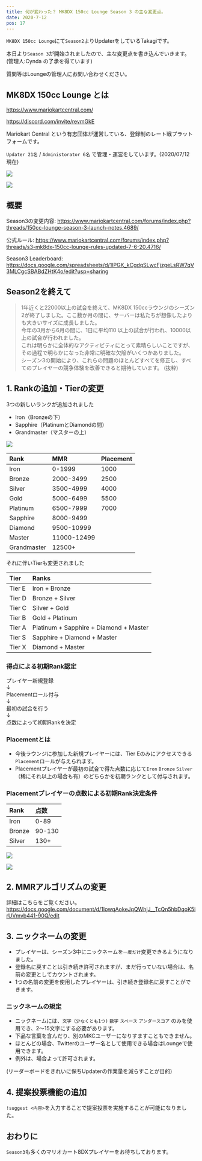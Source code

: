 ```yaml
---
title: 何が変わった？ MK8DX 150cc Lounge Season 3 の主な変更点。
date: 2020-7-12
pos: 17
---
```

`MK8DX 150cc Lounge`にて`Season2`よりUpdaterをしているTakagiです。<br/>

本日より`Season 3`が開始されましたので、主な変更点を書き込んでいきます。(管理人:Cynda の了承を得ています)

質問等はLoungeの管理人にお問い合わせください。

## MK8DX 150cc Lounge とは

https://www.mariokartcentral.com/

https://discord.com/invite/revmGkE

Mariokart Central という有志団体が運営している、登録制のレート戦プラットフォームです。

`Updater 21名` / `Administorator 6名` で管理・運営をしています。(2020/07/12 現在)　

![](https://i.imgur.com/f9U2rYs.png)

![](https://i.imgur.com/SeLqJnj.png)

## 概要
Season3の変更内容: https://www.mariokartcentral.com/forums/index.php?threads/150cc-lounge-season-3-launch-notes.4689/

公式ルール: https://www.mariokartcentral.com/forums/index.php?threads/s3-mk8dx-150cc-lounge-rules-updated-7-6-20.4716/ <br/>

Season3 Leaderboard: https://docs.google.com/spreadsheets/d/1IPGK_kCgdqSLwcFjzgeLsRW7qV3MLCgcSBABdZHtK4o/edit?usp=sharing

## Season2を終えて
> 1年近くと22000以上の試合を終えて、MK8DX 150ccラウンジのシーズン2が終了しました。ここ数か月の間に、サーバーは私たちが想像したよりも大きいサイズに成長しました。<br/>
今年の3月から6月の間に、1日に平均110 以上の試合が行われ、10000以上の試合が行われました。<br/>
これは明らかに全体的なアクティビティにとって素晴らしいことですが、その過程で明らかになった非常に明確な欠陥がいくつかありました。<br/>
シーズン3の開始により、これらの問題のほとんどすべてを修正し、すべてのプレイヤーの競争体験を改善できると期待しています。
(抜粋)

## 1. Rankの追加・Tierの変更

3つの新しいランクが追加されました
- Iron（Bronzeの下）
- Sapphire（PlatinumとDiamondの間）
- Grandmaster（マスターの上）

![](https://i.imgur.com/X4cznWx.png)

Rank | MMR | Placement
:--- | :---  | :---
Iron | 0-1999 | 1000
Bronze | 2000-3499 | 2500
Silver | 3500-4999 | 4000
Gold | 5000-6499 | 5500
Platinum | 6500-7999 | 7000
Sapphire| 8000-9499 
Diamond |9500-10999
Master |11000-12499
Grandmaster | 12500+

それに伴いTierも変更されました

Tier | Ranks
:--- | :--
Tier E | Iron + Bronze
Tier D | Bronze + Silver
Tier C | Silver + Gold
Tier B | Gold + Platinum
Tier A | Platinum + Sapphire + Diamond + Master
Tier S | Sapphire + Diamond + Master
Tier X | Diamond + Master

### 得点による初期Rank認定
プレイヤー新規登録<br/>
↓<br/>
Placementロール付与<br/>
↓<br/>
最初の試合を行う<br/>
↓<br/>
点数によって初期Rankを決定

### Placementとは
- 今後ラウンジに参加した新規プレイヤーには、Tier Eのみにアクセスできる`Placement`ロールが与えられます。
- Placementプレイヤーが最初の試合で得た点数に応じて`Iron` `Bronze` `Silver`（稀にそれ以上の場合も有）のどちらかを初期ランクとして付与されます。

### Placementプレイヤーの点数による初期Rank決定条件
Rank | 点数
:--- | :--
Iron | 0-89
Bronze | 90-130
Silver | 130+

![](https://i.imgur.com/YGsv6RC.png)

![](https://i.imgur.com/P11Dk10.png)

## 2. MMRアルゴリズムの変更
詳細はこちらをご覧ください。<br/>
https://docs.google.com/document/d/1IowqAokeJqQWhjJ__TcQn5hbDqoK5irUVmvb441-90Q/edit

## 3. ニックネームの変更
- プレイヤーは、シーズン3中にニックネームを`一度だけ`変更できるようになりました。
- 登録名に戻すことは引き続き許可されますが、まだ行っていない場合は、名前の変更としてカウントされます。
- 1つの名前の変更を使用したプレイヤーは、引き続き登録名に戻すことができます。

### ニックネームの規定
- ニックネームには、`文字（少なくとも1つ)` `数字` `スペース` `アンダースコア` のみを使用でき、2〜15文字にする必要があります。
- 下品な言葉を含んだり、別のMKCユーザーになりすますこともできません。
- ほとんどの場合、Twitterのユーザー名として使用できる場合はLoungeで使用できます。
- 例外は、場合よって許可されます。

(リーダーボードをきれいに保ちUpdaterの作業量を減らすことが目的)

## 4. 提案投票機能の追加
`!suggest <内容>`を入力することで提案投票を実施することが可能になりました。

## おわりに
`Season3`も多くのマリオカート8DXプレイヤーをお待ちしております。
